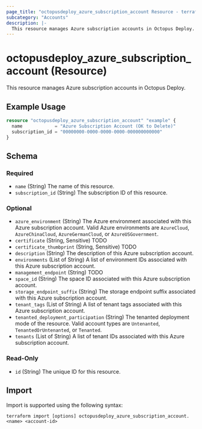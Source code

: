 ```yaml
---
page_title: "octopusdeploy_azure_subscription_account Resource - terraform-provider-octopusdeploy"
subcategory: "Accounts"
description: |-
  This resource manages Azure subscription accounts in Octopus Deploy.
---
```


# octopusdeploy_azure_subscription_account (Resource)

This resource manages Azure subscription accounts in Octopus Deploy.

## Example Usage

```terraform
resource "octopusdeploy_azure_subscription_account" "example" {
  name            = "Azure Subscription Account (OK to Delete)"
  subscription_id = "00000000-0000-0000-0000-000000000000"
}
```
<!-- schema generated by tfplugindocs -->
## Schema

### Required

- `name` (String) The name of this resource.
- `subscription_id` (String) The subscription ID of this resource.

### Optional

- `azure_environment` (String) The Azure environment associated with this Azure subscription account. Valid Azure environments are `AzureCloud`, `AzureChinaCloud`, `AzureGermanCloud`, or `AzureUSGovernment`.
- `certificate` (String, Sensitive) TODO
- `certificate_thumbprint` (String, Sensitive) TODO
- `description` (String) The description of this Azure subscription account.
- `environments` (List of String) A list of environment IDs associated with this Azure subscription account.
- `management_endpoint` (String) TODO
- `space_id` (String) The space ID associated with this Azure subscription account.
- `storage_endpoint_suffix` (String) The storage endpoint suffix associated with this Azure subscription account.
- `tenant_tags` (List of String) A list of tenant tags associated with this Azure subscription account.
- `tenanted_deployment_participation` (String) The tenanted deployment mode of the resource. Valid account types are `Untenanted`, `TenantedOrUntenanted`, or `Tenanted`.
- `tenants` (List of String) A list of tenant IDs associated with this Azure subscription account.

### Read-Only

- `id` (String) The unique ID for this resource.

## Import

Import is supported using the following syntax:

```shell
terraform import [options] octopusdeploy_azure_subscription_account.<name> <account-id>
```
